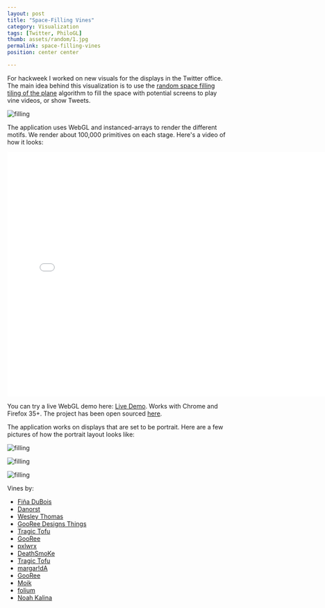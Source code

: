 ```yaml
---
layout: post
title: "Space-Filling Vines"
category: Visualization
tags: [Twitter, PhiloGL]
thumb: assets/random/1.jpg
permalink: space-filling-vines
position: center center

---
```


For hackweek I worked on new visuals for the displays in the Twitter
office. The main idea
behind this visualization is to use the [random space filling tiling of
the plane](http://www.paulbourke.net/texture_colour/randomtile/)
algorithm to fill the space with potential screens to play
vine videos, or show Tweets.

![filling](/assets/random/2.jpg)

The application uses WebGL and instanced-arrays to render the different motifs. We render
about 100,000 primitives on each stage. Here's a video of how it looks:

<iframe width="750" height="563" src="//www.youtube.com/embed/Nj_ncLwsJmI?rel=0&amp;controls=0&amp;showinfo=0" frameborder="0" allowfullscreen="true">
</iframe>

You can try a live WebGL demo here: [Live Demo](http://philogb.github.io/page/fractile/). Works with Chrome and
Firefox 35+. The project has been open sourced [here](https://github.com/philogb/page/tree/gh-pages/fractile#readme).

The application works on displays that are set to be portrait. Here are
a few pictures of how the portrait layout looks like:

![filling](/assets/random/3.jpg)

![filling](/assets/random/4.jpg)

![filling](/assets/random/5.jpg)

Vines by:

 * [Fiña DuBois](https://vine.co/v/Odxn59ZlYTd)
 * [Danorst](https://vine.co/v/OdjMqzZAjL5)
 * [Wesley Thomas](https://vine.co/v/MgBWtqVBuuY)
 * [GooRee Designs Things](https://vine.co/v/OebHajIWEpT)
 * [Tragic Tofu](https://vine.co/v/OatDqJIWztw)
 * [GooRee](https://vine.co/v/OavtOUTrqdX)
 * [pxlwrx](https://vine.co/v/Oa3AYlZYmeJ)
 * [DeathSmoKe](https://vine.co/v/O7g3JqTz1gM)
 * [Tragic Tofu](https://vine.co/v/O6XrrztVgnq)
 * [margar!dA](https://vine.co/v/OilhwUaWUPm)
 * [GooRee](https://vine.co/v/OhQeHdgd6Mt)
 * [Moik](https://vine.co/v/OJv9wVh55vZ)
 * [folium](https://vine.co/v/OvYEqFxndzu)
 * [Noah Kalina](https://vine.co/v/OnZb6vZ7662)


